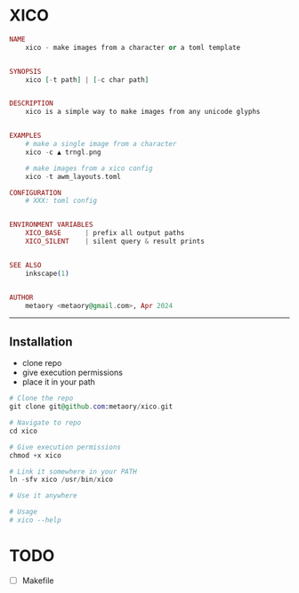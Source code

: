 XICO
====

```ex
NAME
	xico - make images from a character or a toml template


SYNOPSIS
	xico [-t path] | [-c char path]


DESCRIPTION
	xico is a simple way to make images from any unicode glyphs


EXAMPLES
    # make a single image from a character
	xico -c ▲ trngl.png

    # make images from a xico config
	xico -t awm_layouts.toml

CONFIGURATION
	# XXX: toml config


ENVIRONMENT VARIABLES
	XICO_BASE      | prefix all output paths
	XICO_SILENT    | silent query & result prints


SEE ALSO
	inkscape(1)


AUTHOR
	metaory <metaory@gmail.com>, Apr 2024
```

-------------


Installation
------------

- clone repo
- give execution permissions
- place it in your path

```ex
# Clone the repo
git clone git@github.com:metaory/xico.git

# Navigate to repo
cd xico

# Give execution permissions
chmod +x xico

# Link it somewhere in your PATH
ln -sfv xico /usr/bin/xico

# Use it anywhere

# Usage
# xico --help
```

TODO
====
- [ ] Makefile

